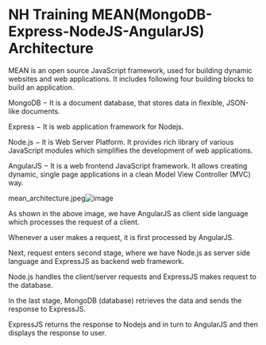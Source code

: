 # NH Training MEAN(MongoDB-Express-NodeJS-AngularJS) Architecture

MEAN is an open source JavaScript framework, used for building dynamic websites and web applications. It includes following four building blocks to build an application.

MongoDB − It is a document database, that stores data in flexible, JSON-like documents.

Express − It is web application framework for Nodejs.

Node.js − It is Web Server Platform. It provides rich library of various JavaScript modules which simplifies the development of web applications.

AngularJS − It is a web frontend JavaScript framework. It allows creating dynamic, single page applications in a clean Model View Controller (MVC) way.

mean_architecture.jpeg![image](https://user-images.githubusercontent.com/10463170/111592529-9608b600-87d1-11eb-9149-d937ee0739cb.png)

As shown in the above image, we have AngularJS as client side language which processes the request of a client.

Whenever a user makes a request, it is first processed by AngularJS.

Next, request enters second stage, where we have Node.js as server side language and ExpressJS as backend web framework.

Node.js handles the client/server requests and ExpressJS makes request to the database.

In the last stage, MongoDB (database) retrieves the data and sends the response to ExpressJS.

ExpressJS returns the response to Nodejs and in turn to AngularJS and then displays the response to user.
